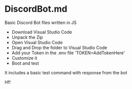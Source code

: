 # DiscordBot.md
Basic Discord Bot files written in JS

* Download Visual Studio Code
* Unpack the Zip
* Open Visual Studio Code
* Drag and Drop the folder to Visual Studio Code
* Add your Token in the .env file 'TOKEN=AddTokenHere'
* Customize it
* Boot and test

It includes a basic test command with response from the bot

Hf!
